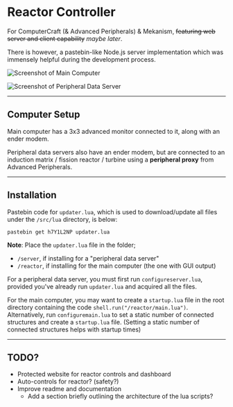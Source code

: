 # Reactor Controller

For ComputerCraft (& Advanced Peripherals) & Mekanism, ~~featuring web server and client capability~~ _maybe later_.

There is however, a pastebin-like Node.js server implementation which was immensely helpful during the development process.

![Screenshot of Main Computer]()

![Screenshot of Peripheral Data Server]()

----------

## Computer Setup

Main computer has a 3x3 advanced monitor connected to it, along with an ender modem.

Peripheral data servers also have an ender modem, but are connected to an induction matrix / fission reactor / turbine using a **peripheral proxy** from Advanced Peripherals.

----------

## Installation

Pastebin code for `updater.lua`, which is used to download/update all files under the `/src/lua` directory, is below:

```pastebin get h7Y1L2NP updater.lua```

**Note**: Place the `updater.lua` file in the folder;

- `/server`, if installing for a "peripheral data server"
- `/reactor`, if installing for the main computer (the one with GUI output)

For a peripheral data server, you must first run `configureserver.lua`, provided you've already run `updater.lua` and acquired all the files.

For the main computer, you may want to create a `startup.lua` file in the root directory containing the code `shell.run("/reactor/main.lua")`. Alternatively, run `configuremain.lua` to set a static number of connected structures and create a `startup.lua` file. (Setting a static number of connected structures helps with startup times)

----------

## TODO?

- Protected website for reactor controls and dashboard
- Auto-controls for reactor? (safety?)
- Improve readme and documentation
  - Add a section briefly outlining the architecture of the lua scripts?
